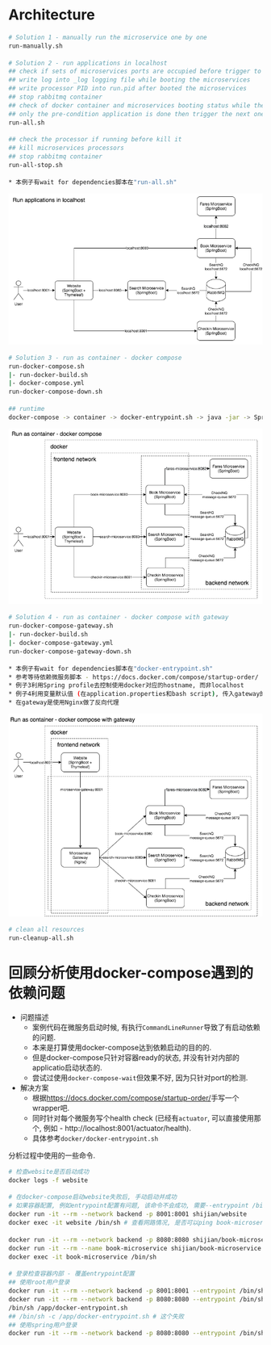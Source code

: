 # Architecture

```bash
# Solution 1 - manually run the microservice one by one
run-manually.sh

# Solution 2 - run applications in localhost
## check if sets of microservices ports are occupied before trigger to start
## write log into _log logging file while booting the microservices
## write processor PID into run.pid after booted the microservices
## stop rabbitmq container
## check of docker container and microservices booting status while they are booting in background
## only the pre-condition application is done then trigger the next one to start
run-all.sh

## check the processor if running before kill it
## kill microservices processors
## stop rabbitmq container
run-all-stop.sh

* 本例子有wait for dependencies脚本在"run-all.sh"
```

![](image/1-run-applications-in-localhost.png)

```bash
# Solution 3 - run as container - docker compose
run-docker-compose.sh
|- run-docker-build.sh
|- docker-compose.yml
run-docker-compose-down.sh

## runtime
docker-compose -> container -> docker-entrypoint.sh -> java -jar -> SpringBoot2 application
```

![](image/2-run-as-container-docker-compose.png)

```bash
# Solution 4 - run as container - docker compose with gateway
run-docker-compose-gateway.sh
|- run-docker-build.sh
|- docker-compose-gateway.yml
run-docker-compose-gateway-down.sh

* 本例子有wait for dependencies脚本在"docker-entrypoint.sh"
* 参考等待依赖微服务脚本 - https://docs.docker.com/compose/startup-order/
* 例子3利用Spring profile去控制使用docker对应的hostname, 而非localhost
* 例子4利用变量默认值 (在application.properties和bash script), 传入gateway的环境变量, 从而导致website访问gateway, 而不是单独的微服务 (默认值是例子3的微服务hostname)
* 在gateway是使用Nginx做了反向代理
```

![](image/3-run-as-container-docker-compose-with-gateway.png)

```bash
# clean all resources
run-cleanup-all.sh
```

# 回顾分析使用docker-compose遇到的依赖问题

- 问题描述
  - 案例代码在微服务启动时候, 有执行`CommandLineRunner`导致了有启动依赖的问题.
  - 本来是打算使用docker-compose达到依赖启动的目的的.
  - 但是docker-compose只针对容器ready的状态, 并没有针对内部的applicatio启动状态的.
  - 尝试过使用`docker-compose-wait`但效果不好, 因为只针对port的检测.
- 解决方案
  - 根据<https://docs.docker.com/compose/startup-order/>手写一个wrapper吧.
  - 同时针对每个微服务写个health check (已经有`actuator`, 可以直接使用那个, 例如 - http://localhost:8001/actuator/health).
  - 具体参考`docker/docker-entrypoint.sh`

分析过程中使用的一些命令.

```bash
# 检查website是否启动成功
docker logs -f website

# 在docker-compose启动website失败后, 手动启动并成功
# 如果容器配置, 例如entrypoint配置有问题, 该命令不会成功, 需要--entrypoint /bin/sh覆盖entrypoint配置
docker run -it --rm --network backend -p 8001:8001 shijian/website
docker exec -it website /bin/sh # 查看网路情况, 是否可以ping book-microservice

docker run -it --rm --network backend -p 8080:8080 shijian/book-microservice
docker run -it --rm --name book-microservice shijian/book-microservice
docker exec -it book-microservice /bin/sh 

# 登录检查容器内部 - 覆盖entrypoint配置
## 使用root用户登录
docker run -it --rm --network backend -p 8001:8001 --entrypoint /bin/sh shijian/website
docker run -it --rm --network backend -p 8080:8080 --entrypoint /bin/sh shijian/book-microservice
/bin/sh /app/docker-entrypoint.sh
## /bin/sh -c /app/docker-entrypoint.sh # 这个失败
## 使用spring用户登录
docker run -it --rm --network backend -p 8080:8080 --entrypoint /bin/sh --user spring shijian/book-microservice
```
